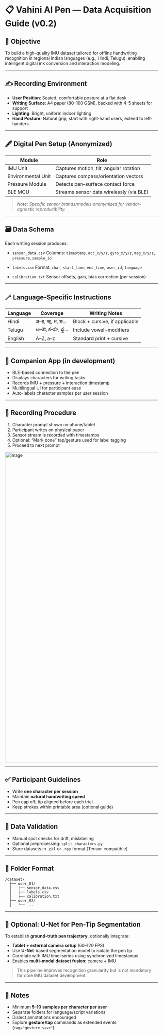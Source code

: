 # 📋 Vahini AI Pen — Data Acquisition Guide (v0.2)

## 🧠 Objective

To build a high-quality IMU dataset tailored for offline handwriting recognition in regional Indian languages (e.g., Hindi, Telugu), enabling intelligent digital ink conversion and interaction modeling.

---

## ✍️ Recording Environment

* **User Position**: Seated, comfortable posture at a flat desk
* **Writing Surface**: A4 paper (80–100 GSM), backed with 4–5 sheets for support
* **Lighting**: Bright, uniform indoor lighting
* **Hand Posture**: Natural grip; start with right-hand users, extend to left-handers

---

## 🖋️ Digital Pen Setup (Anonymized)

| Module             | Role                                     |
| ------------------ | ---------------------------------------- |
| IMU Unit           | Captures motion, tilt, angular rotation  |
| Environmental Unit | Captures compass/orientation vectors     |
| Pressure Module    | Detects pen–surface contact force        |
| BLE MCU            | Streams sensor data wirelessly (via BLE) |

> *Note: Specific sensor brands/models anonymized for vendor-agnostic reproducibility.*

---

## 🗃️ Data Schema

Each writing session produces:

* `sensor_data.csv`
  Columns: `timestamp`, `acc_x/y/z`, `gyro_x/y/z`, `mag_x/y/z`, `pressure`, `sample_id`

* `labels.csv`
  Format: `char`, `start_time`, `end_time`, `user_id`, `language`

* `calibration.txt`
  Sensor offsets, gain, bias correction (per session)

---

## 🪄 Language-Specific Instructions

| Language | Coverage          | Writing Notes                  |
| -------- | ----------------- | ------------------------------ |
| Hindi    | अ–ह, ॠ, क्ष, ङ... | Block + cursive, if applicable |
| Telugu   | అ–ఔ, క–హ, ద్ద...  | Include vowel-modifiers        |
| English  | A–Z, a–z          | Standard print + cursive       |

---

## 🎯 Companion App (in development)

* BLE-based connection to the pen
* Displays characters for writing tasks
* Records IMU + pressure + interaction timestamp
* Multilingual UI for participant ease
* Auto-labels character samples per user session

---

## 🔁 Recording Procedure

1. Character prompt shown on phone/tablet
2. Participant writes on physical paper
3. Sensor stream is recorded with timestamps
4. Optional: “Mark done” tap/gesture used for label tagging
5. Proceed to next prompt

<img width="1536" height="1024" alt="image" src="https://github.com/user-attachments/assets/058358e7-9ece-49f3-b587-d2a0612ef3b6" />


---

## ✅ Participant Guidelines

* Write **one character per session**
* Maintain **natural handwriting speed**
* Pen cap off; tip aligned before each trial
* Keep strokes within printable area (optional guide)

---

## 🧪 Data Validation

* Manual spot checks for drift, mislabeling
* Optional preprocessing: `split_characters.py`
* Store datasets in `.pkl` or `.npy` format (Tensor-compatible)

---

## 📁 Folder Format

```
/dataset/
  ├── user_01/
  │   ├── sensor_data.csv
  │   ├── labels.csv
  │   ├── calibration.txt
  ├── user_02/
  │   └── ...
```

---

## 🧠 Optional: U-Net for Pen-Tip Segmentation

To establish **ground-truth pen trajectory**, optionally integrate:

* **Tablet + external camera setup** (60–120 FPS)
* Use **U-Net**-based segmentation model to isolate the pen tip
* Correlate with IMU time-series using synchronized timestamps
* Enables **multi-modal dataset fusion**: camera + IMU

> This pipeline improves recognition granularity but is not mandatory for core IMU dataset development.

---

## 📌 Notes

* Minimum **5–10 samples per character per user**
* Separate folders for language/script variations
* Dialect annotations encouraged
* Explore **gesture/tap** commands as extended events (`tag="gesture_save"`)
